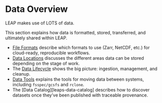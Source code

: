 # Data Overview

LEAP makes use of LOTS of data.

This section explains how data is formatted, stored, transferred, and ultimately shared within LEAP.

- [File Formats](file-formats) describe which formats to use (Zarr, NetCDF, etc.) for cloud-ready, reproducible workflows.
- [Data Locations](data-locations) discusses the different areas data can be stored depending on the stage of work.
- The [Data Lifecycle](data-lifecycle) shows the big picture: ingestion, management, and cleanup.
- [Data Tools](data-tools) explains the tools for moving data between systems, including `fsspec/gcsfs` and `rclone`.
- The [Data Catalog][leaps-data-catalog] describes how to discover datasets once they’ve been published with traceable provenance.
